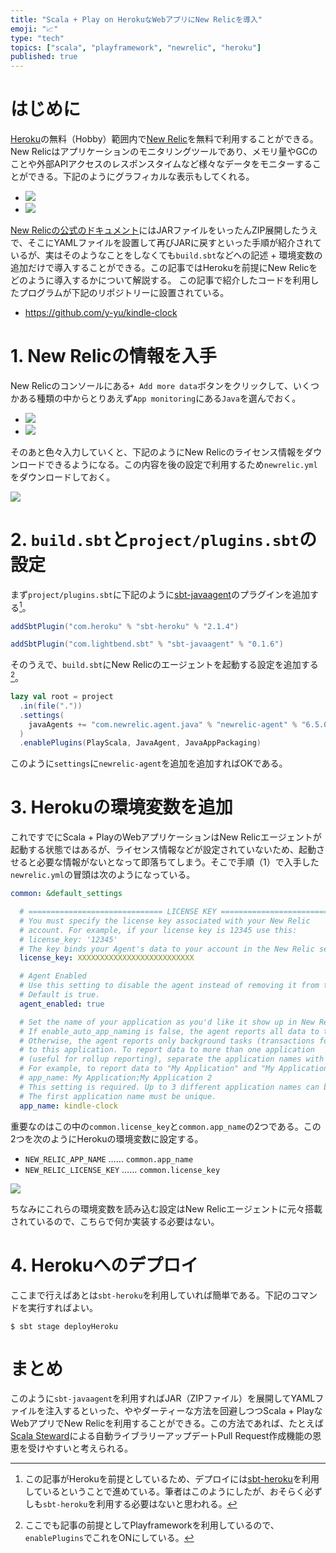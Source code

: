 ```yaml
---
title: "Scala + Play on HerokuなWebアプリにNew Relicを導入"
emoji: "📈"
type: "tech"
topics: ["scala", "playframework", "newrelic", "heroku"]
published: true
---
```


# はじめに

[Heroku](https://www.heroku.com/)の無料（Hobby）範囲内で[New Relic](https://newrelic.com/)を無料で利用することができる。New Relicはアプリケーションのモニタリングツールであり、メモリ量やGCのことや外部APIアクセスのレスポンスタイムなど様々なデータをモニターすることができる。下記のようにグラフィカルな表示もしてくれる。

- ![](https://storage.googleapis.com/zenn-user-upload/bj6lp9yck5kdimaywa4bl9eoxxri)
- ![](https://storage.googleapis.com/zenn-user-upload/mi2nwn2b7kdwbue90c0kfzphv0gi)

[New Relicの公式のドキュメント](https://docs.newrelic.com/docs/agents/java-agent/installation/include-java-agent-jvm-argument/#Installing_on_Play)にはJARファイルをいったんZIP展開したうえで、そこにYAMLファイルを設置して再びJARに戻すといった手順が紹介されているが、実はそのようなことをしなくても`build.sbt`などへの記述 + 環境変数の追加だけで導入することができる。この記事ではHerokuを前提にNew Relicをどのように導入するかについて解説する。
この記事で紹介したコードを利用したプログラムが下記のリポジトリーに設置されている。

- https://github.com/y-yu/kindle-clock

# 1. New Relicの情報を入手

New Relicのコンソールにある`+ Add more data`ボタンをクリックして、いくつかある種類の中からとりあえず`App monitoring`にある`Java`を選んでおく。

- ![](https://storage.googleapis.com/zenn-user-upload/zcl8nd7u7m3h6lqlybqeetpwyvz0)
- ![](https://storage.googleapis.com/zenn-user-upload/nc0nsj6l1yzoflt9dy82e9q9idid)

そのあと色々入力していくと、下記のようにNew Relicのライセンス情報をダウンロードできるようになる。この内容を後の設定で利用するため`newrelic.yml`をダウンロードしておく。

![](https://storage.googleapis.com/zenn-user-upload/886p1lioqbywhr3e11igrhmazgic)

# 2. `build.sbt`と`project/plugins.sbt`の設定

まず`project/plugins.sbt`に下記のように[sbt-javaagent](https://github.com/sbt/sbt-javaagent)のプラグインを追加する[^sbt-heroku]。


```scala:project/plugins.sbt
addSbtPlugin("com.heroku" % "sbt-heroku" % "2.1.4")

addSbtPlugin("com.lightbend.sbt" % "sbt-javaagent" % "0.1.6")
```

[^sbt-heroku]: この記事がHerokuを前提としているため、デプロイには[sbt-heroku](https://github.com/heroku/sbt-heroku)を利用しているということで進めている。筆者はこのようにしたが、おそらく必ずしも`sbt-heroku`を利用する必要はないと思われる。

そのうえで、`build.sbt`にNew Relicのエージェントを起動する設定を追加する[^play-scala]。

```scala:build.sbt
lazy val root = project
  .in(file("."))
  .settings(
    javaAgents += "com.newrelic.agent.java" % "newrelic-agent" % "6.5.0"
  )
  .enablePlugins(PlayScala, JavaAgent, JavaAppPackaging)
```

[^play-scala]: ここでも記事の前提としてPlayframeworkを利用しているので、`enablePlugins`でこれをONにしている。

このように`settings`に`newrelic-agent`を追加を追加すればOKである。

# 3. Herokuの環境変数を追加

これですでにScala + PlayのWebアプリケーションはNew Relicエージェントが起動する状態ではあるが、ライセンス情報などが設定されていないため、起動させると必要な情報がないとなって即落ちてしまう。そこで手順（1）で入手した`newrelic.yml`の冒頭は次のようになっている。

```yaml:newrelic.yml
common: &default_settings

  # ============================== LICENSE KEY ===============================
  # You must specify the license key associated with your New Relic
  # account. For example, if your license key is 12345 use this:
  # license_key: '12345'
  # The key binds your Agent's data to your account in the New Relic service.
  license_key: XXXXXXXXXXXXXXXXXXXXXXXXXX

  # Agent Enabled
  # Use this setting to disable the agent instead of removing it from the startup command.
  # Default is true.
  agent_enabled: true

  # Set the name of your application as you'd like it show up in New Relic.
  # If enable_auto_app_naming is false, the agent reports all data to this application.
  # Otherwise, the agent reports only background tasks (transactions for non-web applications)
  # to this application. To report data to more than one application
  # (useful for rollup reporting), separate the application names with ";".
  # For example, to report data to "My Application" and "My Application 2" use this:
  # app_name: My Application;My Application 2
  # This setting is required. Up to 3 different application names can be specified.
  # The first application name must be unique.
  app_name: kindle-clock
```

重要なのはこの中の`common.license_key`と`common.app_name`の2つである。この2つを次のようにHerokuの環境変数に設定する。

- `NEW_RELIC_APP_NAME` …… `common.app_name`
- `NEW_RELIC_LICENSE_KEY` …… `common.license_key`

![](https://storage.googleapis.com/zenn-user-upload/i07qddcp6fexnxwjbrh8kexcy67j)

ちなみにこれらの環境変数を読み込む設定はNew Relicエージェントに元々搭載されているので、こちらで何か実装する必要はない。

# 4. Herokuへのデプロイ

ここまで行えばあとは`sbt-heroku`を利用していれば簡単である。下記のコマンドを実行すればよい。

```console
$ sbt stage deployHeroku
```

# まとめ

このように`sbt-javaagent`を利用すればJAR（ZIPファイル）を展開してYAMLファイルを注入するといった、ややダーティーな方法を回避しつつScala + PlayなWebアプリでNew Relicを利用することができる。この方法であれば、たとえば[Scala Steward](https://github.com/scala-steward-org/scala-steward)による自動ライブラリーアップデートPull Request作成機能の恩恵を受けやすいと考えられる。

